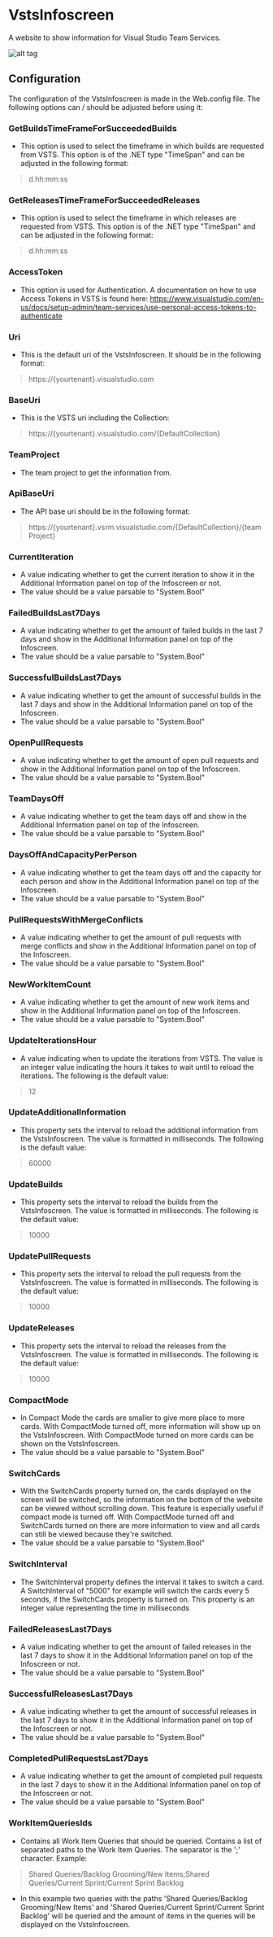# VstsInfoscreen
A website to show information for Visual Studio Team Services.

![alt tag](https://raw.githubusercontent.com/ThomasGassmann/VstsInfoscreen/master/example.png)

## Configuration
The configuration of the VstsInfoscreen is made in the Web.config file. The following options can / should be adjusted before using it:


### GetBuildsTimeFrameForSucceededBuilds
- This option is used to select the timeframe in which builds are requested from VSTS. This option is of the .NET type "TimeSpan" and can be adjusted in the following format: 
>d.hh:mm:ss

### GetReleasesTimeFrameForSucceededReleases
- This option is used to select the timeframe in which releases are requested from VSTS. This option is of the .NET type "TimeSpan" and can be adjusted in the following format: 
>d.hh:mm:ss

### AccessToken
- This option is used for Authentication. A documentation on how to use Access Tokens in VSTS is found here:
https://www.visualstudio.com/en-us/docs/setup-admin/team-services/use-personal-access-tokens-to-authenticate

### Uri
- This is the default uri of the VstsInfoscreen. It should be in the following format:
> https://{yourtenant}.visualstudio.com

### BaseUri
- This is the VSTS uri including the Collection:
> https://{yourtenant}.visualstudio.com/{DefaultCollection}

### TeamProject
- The team project to get the information from.

### ApiBaseUri
- The API base uri should be in the following format:
> https://{yourtenant}.vsrm.visualstudio.com/{DefaultCollection}/{teamProject}

### CurrentIteration
- A value indicating whether to get the current iteration to show it in the Additional Information panel on top of the Infoscreen or not.
- The value should be a value parsable to "System.Bool"

### FailedBuildsLast7Days
- A value indicating whether to get the amount of failed builds in the last 7 days and show in the Additional Information panel on top of the Infoscreen.
- The value should be a value parsable to "System.Bool"

### SuccessfulBuildsLast7Days
- A value indicating whether to get the amount of successful builds in the last 7 days and show in the Additional Information panel on top of the Infoscreen.
- The value should be a value parsable to "System.Bool"

### OpenPullRequests
- A value indicating whether to get the amount of open pull requests and show in the Additional Information panel on top of the Infoscreen.
- The value should be a value parsable to "System.Bool"

### TeamDaysOff
- A value indicating whether to get the team days off and show in the Additional Information panel on top of the Infoscreen.
- The value should be a value parsable to "System.Bool"

### DaysOffAndCapacityPerPerson
- A value indicating whether to get the team days off and the capacity for each person and show in the Additional Information panel on top of the Infoscreen.
- The value should be a value parsable to "System.Bool"

### PullRequestsWithMergeConflicts
- A value indicating whether to get the amount of pull requests with merge conflicts and show in the Additional Information panel on top of the Infoscreen.
- The value should be a value parsable to "System.Bool"

### NewWorkItemCount
- A value indicating whether to get the amount of new work items and show in the Additional Information panel on top of the Infoscreen.
- The value should be a value parsable to "System.Bool"

### UpdateIterationsHour
- A value indicating when to update the iterations from VSTS. The value is an integer value indicating the hours it takes to wait until to reload the iterations. The following is the default value:
>12

### UpdateAdditionalInformation
- This property sets the interval to reload the additional information from the VstsInfoscreen. The value is formatted in milliseconds. The following is the default value:
>60000

### UpdateBuilds
- This property sets the interval to reload the builds from the VstsInfoscreen. The value is formatted in milliseconds. The following is the default value:
>10000

### UpdatePullRequests
- This property sets the interval to reload the pull requests from the VstsInfoscreen. The value is formatted in milliseconds. The following is the default value:
>10000

### UpdateReleases
- This property sets the interval to reload the releases from the VstsInfoscreen. The value is formatted in milliseconds. The following is the default value:
>10000

### CompactMode
- In Compact Mode the cards are smaller to give more place to more cards. With CompactMode turned off, more information will show up on the VstsInfoscreen. With CompactMode turned on more cards can be shown on the VstsInfoscreen.
- The value should be a value parsable to "System.Bool"

### SwitchCards
- With the SwitchCards property turned on, the cards displayed on the screen will be switched, so the information on the bottom of the website can be viewed without scrolling down. This feature is especially useful if compact mode is turned off. With CompactMode turned off and SwitchCards turned on there are more information to view and all cards can still be viewed because they're switched.
- The value should be a value parsable to "System.Bool"

### SwitchInterval
- The SwitchInterval property defines the interval it takes to switch a card. A SwitchInterval of "5000" for example will switch the cards every 5 seconds, if the SwitchCards property is turned on. This property is an integer value representing the time in milliseconds

### FailedReleasesLast7Days
- A value indicating whether to get the amount of failed releases in the last 7 days to show it in the Additional Information panel on top of the Infoscreen or not.
- The value should be a value parsable to "System.Bool"

### SuccessfulReleasesLast7Days
- A value indicating whether to get the amount of successful releases in the last 7 days to show it in the Additional Information panel on top of the Infoscreen or not.
- The value should be a value parsable to "System.Bool"

### CompletedPullRequestsLast7Days
- A value indicating whether to get the amount of completed pull requests in the last 7 days to show it in the Additional Information panel on top of the Infoscreen or not.
- The value should be a value parsable to "System.Bool"

### WorkItemQueriesIds
- Contains all Work Item Queries that should be queried. Contains a list of separated paths to the Work Item Queries. The separator is the ';' character. Example:

>Shared Queries/Backlog Grooming/New Items;Shared Queries/Current Sprint/Current Sprint Backlog
- In this example two queries with the paths 'Shared Queries/Backlog Grooming/New Items' and 'Shared Queries/Current Sprint/Current Sprint Backlog' will be queried and the amount of items in the queries will be displayed on the VstsInfoscreen.